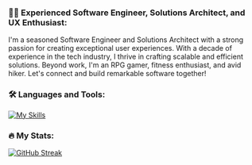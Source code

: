 ### 👨‍💻 Experienced Software Engineer, Solutions Architect, and UX Enthusiast:

I'm a seasoned Software Engineer and Solutions Architect with a strong passion for creating exceptional user experiences. With a decade of experience in the tech industry, I thrive in crafting scalable and efficient solutions. Beyond work, I'm an RPG gamer, fitness enthusiast, and avid hiker. Let's connect and build remarkable software together!

### 🛠️ Languages and Tools:

[![My Skills](https://skillicons.dev/icons?i=angular,rxjs,nestjs,nodejs,ts,js,sass,jest,cs,dotnet,mongodb,redis,gcp,firebase,cloudflare,workers,githubactions,vscode,docker&perline=9)](https://skillicons.dev)

### 🔥 My Stats:

[![GitHub
Streak](https://streak-stats.demolab.com?user=Niaro&theme=dracula&border_radius=10&exclude_days=Sun%2CSat)](https://git.io/streak-stats)
